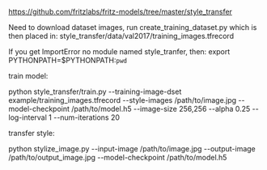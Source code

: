 https://github.com/fritzlabs/fritz-models/tree/master/style_transfer

Need to download dataset images, run create_training_dataset.py which is then placed in: style_transfer/data/val2017/training_images.tfrecord

If you get ImportError no module named style_tranfer, then:
export PYTHONPATH=$PYTHONPATH:`pwd`

train model:

python style_transfer/train.py --training-image-dset example/training_images.tfrecord --style-images /path/to/image.jpg --model-checkpoint /path/to/model.h5 --image-size 256,256 --alpha 0.25 --log-interval 1 --num-iterations 20


transfer style:

python stylize_image.py --input-image /path/to/image.jpg --output-image /path/to/output_image.jpg --model-checkpoint /path/to/model.h5
